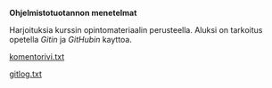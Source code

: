 **Ohjelmistotuotannon menetelmat**

Harjoituksia kurssin opintomateriaalin perusteella.
Aluksi on tarkoitus opetella *Gitin* ja *GitHubin* kayttoa.

[komentorivi.txt](https://github.com/Mlake18/otm-harjoitustyo/blob/master/laskarit/viikko1/komentorivi.txt)

[gitlog.txt](https://github.com/Mlake18/otm-harjoitustyo/blob/master/laskarit/viikko1/gitlog.txt)
